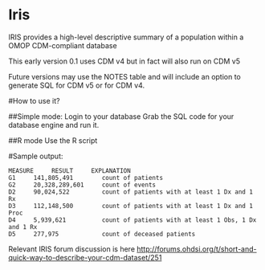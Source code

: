# Iris
IRIS provides a high-level descriptive summary of a population within a OMOP CDM-compliant database

This early version 0.1 uses CDM v4 but in fact will also run on CDM v5

Future versions may use the NOTES table and will include an option to generate SQL for CDM v5 or for CDM v4.

#How to use it?

##Simple mode:
Login to your database
Grab the SQL code for your database engine and run it.

##R mode
Use the R script


#Sample output:

    MEASURE     RESULT     EXPLANATION
    G1     141,805,491        count of patients
    G2     20,328,289,601     count of events
    D2     90,024,522         count of patients with at least 1 Dx and 1 Rx
    D3     112,148,500        count of patients with at least 1 Dx and 1 Proc
    D4     5,939,621          count of patients with at least 1 Obs, 1 Dx and 1 Rx
    D5     277,975            count of deceased patients


Relevant  IRIS forum discussion is here http://forums.ohdsi.org/t/short-and-quick-way-to-describe-your-cdm-dataset/251
